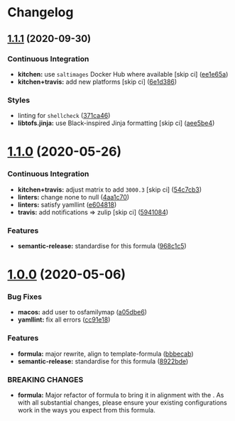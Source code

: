 # Changelog

## [1.1.1](https://github.com/saltstack-formulas/eclipse-formula/compare/v1.1.0...v1.1.1) (2020-09-30)


### Continuous Integration

* **kitchen:** use `saltimages` Docker Hub where available [skip ci] ([ee1e65a](https://github.com/saltstack-formulas/eclipse-formula/commit/ee1e65abc75ba8b9b31ff6784688423231522b47))
* **kitchen+travis:** add new platforms [skip ci] ([6e1d386](https://github.com/saltstack-formulas/eclipse-formula/commit/6e1d38645271becf377852ea9ba8f332c6dd8d60))


### Styles

* linting for `shellcheck` ([371ca46](https://github.com/saltstack-formulas/eclipse-formula/commit/371ca466ecc4ae47d89f2dc9af6f4bdff67e3682))
* **libtofs.jinja:** use Black-inspired Jinja formatting [skip ci] ([aee5be4](https://github.com/saltstack-formulas/eclipse-formula/commit/aee5be484bc642df38e20a9aa5686988a20ac8f6))

# [1.1.0](https://github.com/saltstack-formulas/eclipse-formula/compare/v1.0.0...v1.1.0) (2020-05-26)


### Continuous Integration

* **kitchen+travis:** adjust matrix to add `3000.3` [skip ci] ([54c7cb3](https://github.com/saltstack-formulas/eclipse-formula/commit/54c7cb3a25e96f5dad9854d3c447c54e9cbab59d))
* **linters:** change none to null ([4aa1c70](https://github.com/saltstack-formulas/eclipse-formula/commit/4aa1c7037c3d9355e8c25cde42d094e0bcd09c62))
* **linters:** satisfy yamllint ([e604818](https://github.com/saltstack-formulas/eclipse-formula/commit/e60481803bfea250014b84e03370cde2e81f9229))
* **travis:** add notifications => zulip [skip ci] ([5941084](https://github.com/saltstack-formulas/eclipse-formula/commit/5941084e7df76de9100608f165988059841e3b5d))


### Features

* **semantic-release:** standardise for this formula ([968c1c5](https://github.com/saltstack-formulas/eclipse-formula/commit/968c1c5e17fe30f257038e64159ccb4c05f6c63c))

# [1.0.0](https://github.com/saltstack-formulas/eclipse-formula/compare/v0.4.0...v1.0.0) (2020-05-06)


### Bug Fixes

* **macos:** add user to osfamilymap ([a05dbe6](https://github.com/saltstack-formulas/eclipse-formula/commit/a05dbe659500454e19741f1ee71cdd29c0a2099f))
* **yamllint:** fix all errors ([cc91e18](https://github.com/saltstack-formulas/eclipse-formula/commit/cc91e1809dd3ba5275f3072043203e4d5f927a17))


### Features

* **formula:** major rewrite, align to template-formula ([bbbecab](https://github.com/saltstack-formulas/eclipse-formula/commit/bbbecab0dcfb70a789cc1f3d4dde34d8b8cfecf4))
* **semantic-release:** standardise for this formula ([8922bde](https://github.com/saltstack-formulas/eclipse-formula/commit/8922bde5288317559ec6845b4296cf7585b01f4a))


### BREAKING CHANGES

* **formula:** Major refactor of formula to bring it in alignment with the
.  As with all substantial changes, please ensure your
existing configurations work in the ways you expect from this formula.
